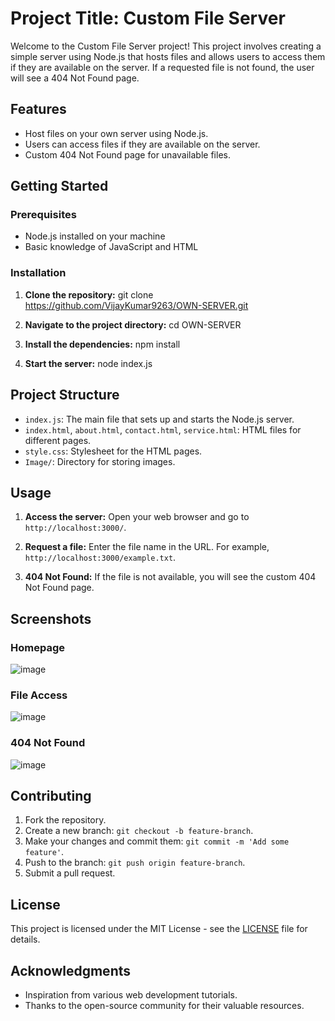 # Project Title: Custom File Server

Welcome to the Custom File Server project! This project involves creating a simple server using Node.js that hosts files and allows users to access them if they are available on the server. If a requested file is not found, the user will see a 404 Not Found page.

## Features
- Host files on your own server using Node.js.
- Users can access files if they are available on the server.
- Custom 404 Not Found page for unavailable files.

## Getting Started

### Prerequisites
- Node.js installed on your machine
- Basic knowledge of JavaScript and HTML

### Installation
1. **Clone the repository:**
git clone https://github.com/VijayKumar9263/OWN-SERVER.git

2. **Navigate to the project directory:**
cd OWN-SERVER

3. **Install the dependencies:**
npm install

4. **Start the server:**
node index.js


## Project Structure
- `index.js`: The main file that sets up and starts the Node.js server.
- `index.html`, `about.html`, `contact.html`, `service.html`: HTML files for different pages.
- `style.css`: Stylesheet for the HTML pages.
- `Image/`: Directory for storing images.

## Usage
1. **Access the server:**
Open your web browser and go to `http://localhost:3000/`.

2. **Request a file:**
Enter the file name in the URL. For example, `http://localhost:3000/example.txt`.

3. **404 Not Found:**
If the file is not available, you will see the custom 404 Not Found page.

## Screenshots

### Homepage
![image](https://github.com/VijayKumar9263/OWN-SERVER/assets/134833144/e6955b76-314d-463b-9e3a-b77b475e302a)

### File Access
![image](https://github.com/VijayKumar9263/OWN-SERVER/assets/134833144/77ef806a-6ee7-47cb-a313-68be37ec50e6)


### 404 Not Found
![image](https://github.com/VijayKumar9263/OWN-SERVER/assets/134833144/fe713dac-631b-4174-96fb-c96f6e2a9a48)


## Contributing
1. Fork the repository.
2. Create a new branch: `git checkout -b feature-branch`.
3. Make your changes and commit them: `git commit -m 'Add some feature'`.
4. Push to the branch: `git push origin feature-branch`.
5. Submit a pull request.

## License
This project is licensed under the MIT License - see the [LICENSE](LICENSE) file for details.

## Acknowledgments
- Inspiration from various web development tutorials.
- Thanks to the open-source community for their valuable resources.
